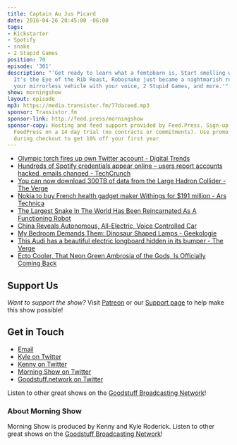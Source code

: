 ```yaml
---
title: Captain Au Jus Picard
date: 2016-04-26 20:45:00 -06:00
tags:
- Kickstarter
- Spotify
- snake
- 2 Stupid Games
position: 70
episode: '301'
description: "'Get ready to learn what a femtobarn is, Start smelling with your mouth,
  It's the Eye of the Rib Roast, Robosnake just became a nightmarish reality, Control
  your mirrorless vehicle with your voice, 2 Stupid Games, and more.'"
show: morningshow
layout: episode
mp3: https://media.transistor.fm/77daceed.mp3
sponsor: Transistor.fm
sponsor-link: http://feed.press/morningshow
sponsor-copy: Hosting and feed support provided by Feed.Press. Sign-up today and try
  FeedPress on a 14 day trial (no contracts or commitments). Use promo code `morningshow`
  during checkout to get 10% off your first year
---
```


* [Olympic torch fires up own Twitter account - Digital Trends](http://www.digitaltrends.com/social-media/olympic-flame-twitter/)
* [Hundreds of Spotify credentials appear online – users report accounts hacked, emails changed - TechCrunch](http://techcrunch.com/2016/04/25/hundreds-of-spotify-credentials-appear-online-users-report-accounts-hacked-emails-changed/)
* [You can now download 300TB of data from the Large Hadron Collider - The Verge](http://www.theverge.com/2016/4/25/11501078/cern-300-tb-lhc-data-open-access)
* [Nokia to buy French health gadget maker Withings for $191 million - Ars Technica](http://arstechnica.com/business/2016/04/nokia-to-buy-withings-health-gadget-maker-2/)
* [The Largest Snake In The World Has Been Reincarnated As A Functioning Robot](http://futurism.com/videos/largest-snake-world-reincarnated-functioning-robot/)
* [China Reveals Autonomous, All-Electric, Voice Controlled Car](http://futurism.com/tesla-facing-stiff-competition-from-homegrown-chinese-company/)
* [My Bedroom Demands Them: Dinosaur Shaped Lamps - Geekologie](http://geekologie.com/2016/04/my-bedroom-demands-them-dinosaur-shaped.php)
* [This Audi has a beautiful electric longboard hidden in its bumper - The Verge](http://www.theverge.com/2016/4/25/11503794/audi-electric-autonomous-longboard-hidden-bumper)
* [Ecto Cooler, That Neon Green Ambrosia of the Gods, Is Officially Coming Back](http://io9.gizmodo.com/ecto-cooler-that-neon-green-ambrosia-of-the-gods-is-o-1772867097)

## Support Us
*Want to support the show?* Visit [Patreon](http://patreon.com/morningshow) or our [Support page](http://goodstuff.network/support) to help make this show possible!

## Get in Touch
* [Email](mailto:kyle@goodstuff.network)
* [Kyle on Twitter](http://twitter.com/dogburps)
* [Kenny on Twitter](http://twitter.com/pizzarobotics)
* [Morning Show on Twitter](http://twitter.com/morningshowam)
* [Goodstuff.network on Twitter](http://twitter.com/goodstufffm)

Listen to other great shows on the [Goodstuff Broadcasting Network](http://goodstuff.network/shows)!

### About Morning Show
Morning Show is produced by Kenny and Kyle Roderick. Listen to other great shows on the [Goodstuff Broadcasting Network](http://goodstuff.network/)!
